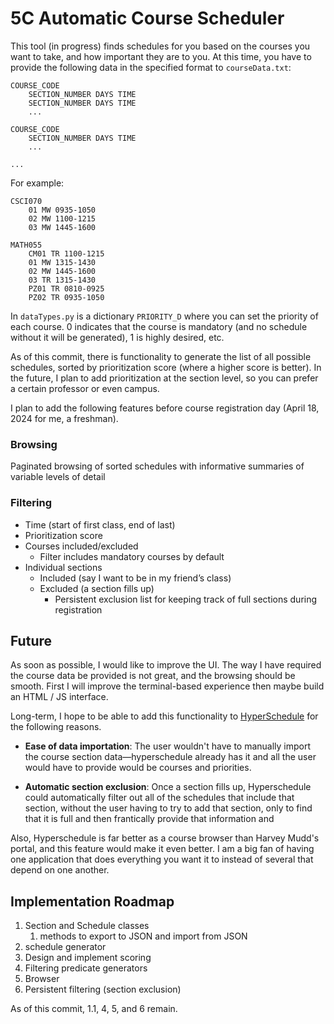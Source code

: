 # 5C Automatic Course Scheduler

This tool (in progress) finds schedules for you based on the courses you want to take, and how important they are to you. At this time, you have to provide the following data in the specified format to `courseData.txt`:
```
COURSE_CODE
    SECTION_NUMBER DAYS TIME
    SECTION_NUMBER DAYS TIME
    ...

COURSE_CODE
    SECTION_NUMBER DAYS TIME
    ...

...

```

For example:
```
CSCI070
    01 MW 0935-1050
    02 MW 1100-1215
    03 MW 1445-1600

MATH055
    CM01 TR 1100-1215
    01 MW 1315-1430
    02 MW 1445-1600
    03 TR 1315-1430
    PZ01 TR 0810-0925
    PZ02 TR 0935-1050
```

In `dataTypes.py` is a dictionary `PRIORITY_D` where you can set the priority of each course. 0 indicates that the course is mandatory (and no schedule without it will be generated), 1 is highly desired, etc.

As of this commit, there is functionality to generate the list of all possible schedules, sorted by prioritization score (where a higher score is better). In the future, I plan to add prioritization at the section level, so you can prefer a certain professor or even campus.

I plan to add the following features before course registration day (April 18, 2024 for me, a freshman).

### Browsing
Paginated browsing of sorted schedules with informative summaries of variable levels of detail

### Filtering
* Time (start of first class, end of last)
* Prioritization score
* Courses included/excluded
    * Filter includes mandatory courses by default
* Individual sections
    * Included (say I want to be in my friend’s class)
    * Excluded (a section fills up)
        * Persistent exclusion list for keeping track of full sections during registration


## Future
As soon as possible, I would like to improve the UI. The way I have required the course data be provided is not great, and the browsing should be smooth. First I will improve the terminal-based experience then maybe build an HTML / JS interface.

Long-term, I hope to be able to add this functionality to [HyperSchedule](https://github.com/hyperschedule/hyperschedule) for the following reasons.

* **Ease of data importation**: The user wouldn't have to manually import the course section data—hyperschedule already has it and all the user would have to provide would be courses and priorities.

* **Automatic section exclusion**: Once a section fills up, Hyperschedule could automatically filter out all of the schedules that include that section, without the user having to try to add that section, only to find that it is full and then frantically provide that information and 

Also, Hyperschedule is far better as a course browser than Harvey Mudd's portal, and this feature would make it even better. I am a big fan of having one application that does everything you want it to instead of several that depend on one another.


## Implementation Roadmap
1. Section and Schedule classes
    1. methods to export to JSON and import from JSON
2. schedule generator
3. Design and implement scoring
4. Filtering predicate generators
5. Browser
6. Persistent filtering (section exclusion)

As of this commit, 1.1, 4, 5, and 6 remain.
